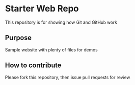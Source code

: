 # Starter Web Repo

This repository is for showing how Git and GitHub work

## Purpose

Sample website with plenty of files for demos

## How to contribute

Please fork this repository, then issue pull requests for review
